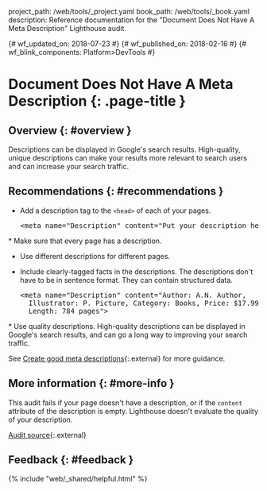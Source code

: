 project_path: /web/tools/_project.yaml book_path: /web/tools/_book.yaml description: Reference documentation for the "Document Does Not Have A Meta Description" Lighthouse audit.

{# wf_updated_on: 2018-07-23 #} {# wf_published_on: 2018-02-16 #} {# wf_blink_components: Platform>DevTools #}

# Document Does Not Have A Meta Description {: .page-title }

## Overview {: #overview }

Descriptions can be displayed in Google's search results. High-quality, unique descriptions can make your results more relevant to search users and can increase your search traffic.

## Recommendations {: #recommendations }

* Add a description tag to the `<head>` of each of your pages.
    
    <pre class="prettyprint">&lt;meta name="Description" content="Put your description here."&gt;
</pre>
* Make sure that every page has a description.

* Use different descriptions for different pages.
* Include clearly-tagged facts in the descriptions. The descriptions don't have to be in sentence format. They can contain structured data.
    
    <pre class="prettyprint">&lt;meta name="Description" content="Author: A.N. Author, 
    Illustrator: P. Picture, Category: Books, Price: $17.99, 
    Length: 784 pages"&gt;
</pre>
* Use quality descriptions. High-quality descriptions can be displayed in Google's search results, and can go a long way to improving your search traffic.

See [Create good meta descriptions](https://support.google.com/webmasters/answer/35624#1){:.external} for more guidance.

## More information {: #more-info }

This audit fails if your page doesn't have a description, or if the `content` attribute of the description is empty. Lighthouse doesn't evaluate the quality of your description.

[Audit source](https://github.com/GoogleChrome/lighthouse/blob/master/lighthouse-core/audits/seo/meta-description.js){:.external}

## Feedback {: #feedback }

{% include "web/_shared/helpful.html" %}